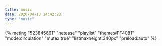 ```yaml
---
title: music
date: 2020-04-13 14:42:23
type: "music"
---
```

{% meting "523845661" "netease" "playlist" "theme:#FF4081" "mode:circulation" "mutex:true" "listmaxheight:340px" "preload:auto" %}